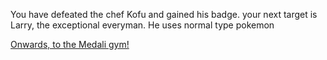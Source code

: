 You have defeated the chef Kofu and gained his badge.
your next target is Larry, the exceptional everyman.
He uses normal type pokemon


[Onwards, to the Medali gym!](medali-gym.md)
